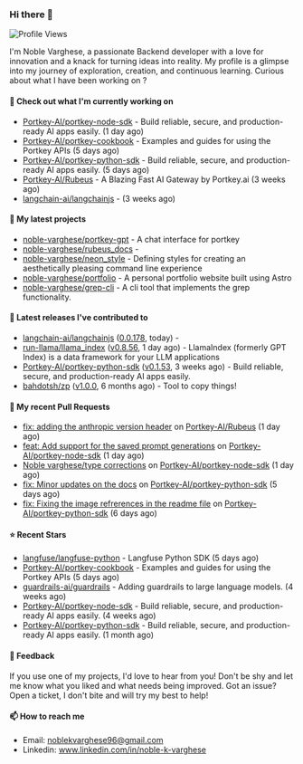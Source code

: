 ### Hi there 👋
![Profile Views](https://komarev.com/ghpvc/?username=noble-varghese&label=PROFILE+VIEWS)

I'm Noble Varghese, a passionate Backend developer with a love for innovation and a knack for turning ideas into reality. My profile is a glimpse into my journey of exploration, creation, and continuous learning. Curious about what I have been working on ?


#### 👷 Check out what I'm currently working on

- [Portkey-AI/portkey-node-sdk](https://github.com/Portkey-AI/portkey-node-sdk) - Build reliable, secure, and production-ready AI apps easily. (1 day ago)
- [Portkey-AI/portkey-cookbook](https://github.com/Portkey-AI/portkey-cookbook) - Examples and guides for using the Portkey APIs (5 days ago)
- [Portkey-AI/portkey-python-sdk](https://github.com/Portkey-AI/portkey-python-sdk) - Build reliable, secure, and production-ready AI apps easily. (5 days ago)
- [Portkey-AI/Rubeus](https://github.com/Portkey-AI/Rubeus) - A Blazing Fast AI Gateway by Portkey.ai (3 weeks ago)
- [langchain-ai/langchainjs](https://github.com/langchain-ai/langchainjs) -  (3 weeks ago)

#### 🌱 My latest projects

- [noble-varghese/portkey-gpt](https://github.com/noble-varghese/portkey-gpt) - A chat interface for portkey
- [noble-varghese/rubeus_docs](https://github.com/noble-varghese/rubeus_docs) - 
- [noble-varghese/neon_style](https://github.com/noble-varghese/neon_style) - Defining styles for creating an aesthetically pleasing command line experience
- [noble-varghese/portfolio](https://github.com/noble-varghese/portfolio) - A personal portfolio website built using Astro
- [noble-varghese/grep-cli](https://github.com/noble-varghese/grep-cli) - A cli tool that implements the grep functionality.

#### 🔭 Latest releases I've contributed to

- [langchain-ai/langchainjs](https://github.com/langchain-ai/langchainjs) ([0.0.178](https://github.com/langchain-ai/langchainjs/releases/tag/0.0.178), today) - 
- [run-llama/llama_index](https://github.com/run-llama/llama_index) ([v0.8.56](https://github.com/run-llama/llama_index/releases/tag/v0.8.56), 1 day ago) - LlamaIndex (formerly GPT Index) is a data framework for your LLM applications
- [Portkey-AI/portkey-python-sdk](https://github.com/Portkey-AI/portkey-python-sdk) ([v0.1.53](https://github.com/Portkey-AI/portkey-python-sdk/releases/tag/v0.1.53), 3 weeks ago) - Build reliable, secure, and production-ready AI apps easily.
- [bahdotsh/zp](https://github.com/bahdotsh/zp) ([v1.0.0](https://github.com/bahdotsh/zp/releases/tag/v1.0.0), 6 months ago) - Tool to copy things!

#### 🔨 My recent Pull Requests

- [fix: adding the anthropic version header](https://github.com/Portkey-AI/Rubeus/pull/37) on [Portkey-AI/Rubeus](https://github.com/Portkey-AI/Rubeus) (1 day ago)
- [feat: Add support for the saved prompt generations](https://github.com/Portkey-AI/portkey-node-sdk/pull/10) on [Portkey-AI/portkey-node-sdk](https://github.com/Portkey-AI/portkey-node-sdk) (1 day ago)
- [Noble varghese/type corrections](https://github.com/Portkey-AI/portkey-node-sdk/pull/9) on [Portkey-AI/portkey-node-sdk](https://github.com/Portkey-AI/portkey-node-sdk) (1 day ago)
- [fix: Minor updates on the docs](https://github.com/Portkey-AI/portkey-python-sdk/pull/56) on [Portkey-AI/portkey-python-sdk](https://github.com/Portkey-AI/portkey-python-sdk) (5 days ago)
- [fix: Fixing the image refrerences in the readme file](https://github.com/Portkey-AI/portkey-python-sdk/pull/54) on [Portkey-AI/portkey-python-sdk](https://github.com/Portkey-AI/portkey-python-sdk) (6 days ago)


#### ⭐ Recent Stars

- [langfuse/langfuse-python](https://github.com/langfuse/langfuse-python) - Langfuse Python SDK (5 days ago)
- [Portkey-AI/portkey-cookbook](https://github.com/Portkey-AI/portkey-cookbook) - Examples and guides for using the Portkey APIs (5 days ago)
- [guardrails-ai/guardrails](https://github.com/guardrails-ai/guardrails) - Adding guardrails to large language models. (4 weeks ago)
- [Portkey-AI/portkey-node-sdk](https://github.com/Portkey-AI/portkey-node-sdk) - Build reliable, secure, and production-ready AI apps easily. (4 weeks ago)
- [Portkey-AI/portkey-python-sdk](https://github.com/Portkey-AI/portkey-python-sdk) - Build reliable, secure, and production-ready AI apps easily. (1 month ago)

#### 💬 Feedback

If you use one of my projects, I'd love to hear from you! Don't be shy and let me know what you liked and what needs being improved. Got an issue? Open a ticket, I don't bite and will try my best to help!

#### 📫 How to reach me

- Email: noblekvarghese96@gmail.com
- Linkedin: www.linkedin.com/in/noble-k-varghese
